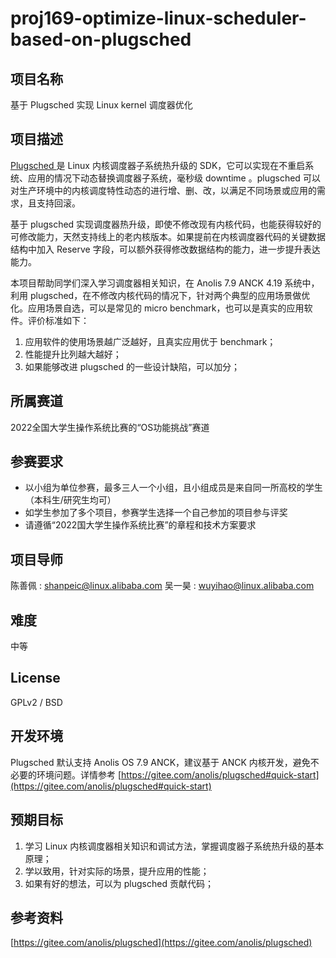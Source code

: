 # proj169-optimize-linux-scheduler-based-on-plugsched

## 项目名称

基于 Plugsched 实现 Linux kernel 调度器优化

## 项目描述

[Plugsched ](https://gitee.com/anolis/plugsched)是 Linux 内核调度器子系统热升级的 SDK，它可以实现在不重启系统、应用的情况下动态替换调度器子系统，毫秒级 downtime 。plugsched 可以对生产环境中的内核调度特性动态的进行增、删、改，以满足不同场景或应用的需求，且支持回滚。

基于 plugsched 实现调度器热升级，即使不修改现有内核代码，也能获得较好的可修改能力，天然支持线上的老内核版本。如果提前在内核调度器代码的关键数据结构中加入 Reserve 字段，可以额外获得修改数据结构的能力，进一步提升表达能力。

本项目帮助同学们深入学习调度器相关知识，在 Anolis 7.9 ANCK 4.19 系统中，利用 plugsched，在不修改内核代码的情况下，针对两个典型的应用场景做优化。应用场景自选，可以是常见的 micro benchmark，也可以是真实的应用软件。评价标准如下：

1. 应用软件的使用场景越广泛越好，且真实应用优于 benchmark；
1. 性能提升比列越大越好；
1. 如果能够改进 plugsched 的一些设计缺陷，可以加分；

## 所属赛道

2022全国大学生操作系统比赛的“OS功能挑战”赛道

## 参赛要求

- 以小组为单位参赛，最多三人一个小组，且小组成员是来自同一所高校的学生（本科生/研究生均可）
- 如学生参加了多个项目，参赛学生选择一个自己参加的项目参与评奖
- 请遵循“2022国大学生操作系统比赛”的章程和技术方案要求

## 项目导师

陈善佩 :  shanpeic@linux.alibaba.com
吴一昊 :  wuyihao@linux.alibaba.com

## 难度

中等

## License

GPLv2 / BSD

## 开发环境

Plugsched 默认支持 Anolis OS 7.9 ANCK，建议基于 ANCK 内核开发，避免不必要的环境问题。详情参考 [https://gitee.com/anolis/plugsched#quick-start](https://gitee.com/anolis/plugsched#quick-start)

## 预期目标

1. 学习 Linux 内核调度器相关知识和调试方法，掌握调度器子系统热升级的基本原理；
1. 学以致用，针对实际的场景，提升应用的性能；
1. 如果有好的想法，可以为 plugsched 贡献代码；

## 参考资料

[https://gitee.com/anolis/plugsched](https://gitee.com/anolis/plugsched)

